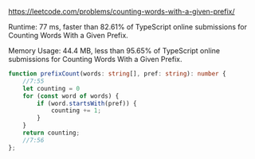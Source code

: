https://leetcode.com/problems/counting-words-with-a-given-prefix/


Runtime: 77 ms, faster than 82.61% of TypeScript online submissions for Counting Words With a Given Prefix.

Memory Usage: 44.4 MB, less than 95.65% of TypeScript online submissions for Counting Words With a Given Prefix.


```typescript
function prefixCount(words: string[], pref: string): number {
    //7:55
    let counting = 0
    for (const word of words) {
        if (word.startsWith(pref)) {
            counting += 1;
        }
    }
    return counting;
    //7:56
};
```

